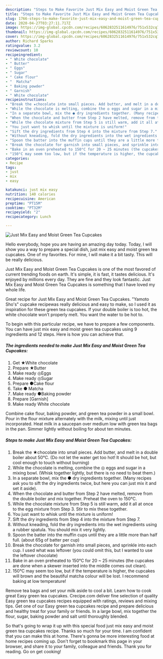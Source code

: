 ```yaml
---
description: "Steps to Make Favorite Just Mix Easy and Moist Green Tea Cupcakes"
title: "Steps to Make Favorite Just Mix Easy and Moist Green Tea Cupcakes"
slug: 1766-steps-to-make-favorite-just-mix-easy-and-moist-green-tea-cupcakes
date: 2020-04-27T03:27:11.717Z
image: https://img-global.cpcdn.com/recipes/6062832511614976/751x532cq70/just-mix-easy-and-moist-green-tea-cupcakes-recipe-main-photo.jpg
thumbnail: https://img-global.cpcdn.com/recipes/6062832511614976/751x532cq70/just-mix-easy-and-moist-green-tea-cupcakes-recipe-main-photo.jpg
cover: https://img-global.cpcdn.com/recipes/6062832511614976/751x532cq70/just-mix-easy-and-moist-green-tea-cupcakes-recipe-main-photo.jpg
author: Richard Sparks
ratingvalue: 3.2
reviewcount: 10
recipeingredient:
- " White chocolate"
- " Butter"
- " Eggs"
- " Sugar"
- " Cake flour"
- "  Matcha"
- " Baking powder"
- " Garnish"
- " White chocolate"
recipeinstructions:
- "Break the ★chocolate into small pieces. Add butter, and melt in a double boiler about 50°C. (Do not let the water get too hot! It should be hot, but cool enough to touch without burning)"
- "While the chocolate is melting, combine the ◎ eggs and sugar in a mixing bowl. (Whisk together lightly, but there is no need to beat them.)"
- "In a separate bowl, mix the ● dry ingredients together. (Many recipes ask you to sift the dry ingredients twice, but here you can just mix it and set it aside)."
- "When the chocolate and butter from Step 2 have melted, remove from the double boiler and mix together. Preheat the oven to 150°C."
- "While the chocolate mixture from Step 5 is still warm, add it all at once to the egg mixture from Step 3. Stir to mix these together."
- "You just want to whisk until the mixture is uniform!"
- "Sift the dry ingredients from Step 4 into the mixture from Step 7."
- "Without kneading, fold the dry ingredients into the wet ingredients using a rubber spatula. You should mix it very lightly."
- "Spoon the batter into the muffin cups until they are a little more than half full. (about 65g of batter per cup)"
- "Break the chocolate for garnish into small pieces, and sprinkle into each cup. I used what was leftover (you could omit this, but I wanted to use the leftover chocolate)"
- "Bake in an oven preheated to 150°C for 20 ~ 25 minutes (the cupcakes are done when a skewer inserted into the middle comes out clean)."
- "150°C may seem too low, but if the temperature is higher, the cupcakes will brown and the beautiful matcha colour will be lost. I recommend baking at low temperature!"
categories:
- Recipe
tags:
- just
- mix
- easy

katakunci: just mix easy 
nutrition: 140 calories
recipecuisine: American
preptime: "PT15M"
cooktime: "PT32M"
recipeyield: "2"
recipecategory: Lunch

---
```



![Just Mix Easy and Moist Green Tea Cupcakes](https://img-global.cpcdn.com/recipes/6062832511614976/751x532cq70/just-mix-easy-and-moist-green-tea-cupcakes-recipe-main-photo.jpg)

Hello everybody, hope you are having an amazing day today. Today, I will show you a way to prepare a special dish, just mix easy and moist green tea cupcakes. One of my favorites. For mine, I will make it a bit tasty. This will be really delicious.

Just Mix Easy and Moist Green Tea Cupcakes is one of the most favored of current trending foods on earth. It's simple, it is fast, it tastes delicious. It's enjoyed by millions every day. They are fine and they look fantastic. Just Mix Easy and Moist Green Tea Cupcakes is something that I have loved my whole life.

Great recipe for Just Mix Easy and Moist Green Tea Cupcakes. &#34;Yamoto Sho&#39;s&#34; cupcake recipewas really delicious and easy to make, so I used it as inspiration for these green tea cupcakes. If your double boiler is too hot, the white chocolate won&#39;t properly melt. You want the water to be hot to.


To begin with this particular recipe, we have to prepare a few components. You can have just mix easy and moist green tea cupcakes using 9 ingredients and 12 steps. Here is how you can achieve that.

<!--inarticleads1-->

##### The ingredients needed to make Just Mix Easy and Moist Green Tea Cupcakes:

1. Get  ★White chocolate
1. Prepare  ★Butter
1. Make ready  ◎Eggs
1. Make ready  ◎Sugar
1. Prepare  ●Cake flour
1. Take  ● Matcha
1. Make ready  ●Baking powder
1. Prepare  [Garnish]
1. Make ready  White chocolate


Combine cake flour, baking powder, and green tea powder in a small bowl. Pour in the flour mixture alternately with the milk, mixing until just incorporated. Heat milk in a saucepan over medium low with green tea bags in the pan. Simmer lightly without boiling for about ten minutes. 

<!--inarticleads2-->

##### Steps to make Just Mix Easy and Moist Green Tea Cupcakes:

1. Break the ★chocolate into small pieces. Add butter, and melt in a double boiler about 50°C. (Do not let the water get too hot! It should be hot, but cool enough to touch without burning)
1. While the chocolate is melting, combine the ◎ eggs and sugar in a mixing bowl. (Whisk together lightly, but there is no need to beat them.)
1. In a separate bowl, mix the ● dry ingredients together. (Many recipes ask you to sift the dry ingredients twice, but here you can just mix it and set it aside).
1. When the chocolate and butter from Step 2 have melted, remove from the double boiler and mix together. Preheat the oven to 150°C.
1. While the chocolate mixture from Step 5 is still warm, add it all at once to the egg mixture from Step 3. Stir to mix these together.
1. You just want to whisk until the mixture is uniform!
1. Sift the dry ingredients from Step 4 into the mixture from Step 7.
1. Without kneading, fold the dry ingredients into the wet ingredients using a rubber spatula. You should mix it very lightly.
1. Spoon the batter into the muffin cups until they are a little more than half full. (about 65g of batter per cup)
1. Break the chocolate for garnish into small pieces, and sprinkle into each cup. I used what was leftover (you could omit this, but I wanted to use the leftover chocolate)
1. Bake in an oven preheated to 150°C for 20 ~ 25 minutes (the cupcakes are done when a skewer inserted into the middle comes out clean).
1. 150°C may seem too low, but if the temperature is higher, the cupcakes will brown and the beautiful matcha colour will be lost. I recommend baking at low temperature!


Remove tea bags and set your milk aside to cool a bit. Learn how to cook great Easy green tea cupcakes. Crecipe.com deliver fine selection of quality Easy green tea cupcakes recipes equipped with ratings, reviews and mixing tips. Get one of our Easy green tea cupcakes recipe and prepare delicious and healthy treat for your family or friends. In a large bowl, mix together the flour, sugar, baking powder and salt until thoroughly blended. 

So that's going to wrap it up with this special food just mix easy and moist green tea cupcakes recipe. Thanks so much for your time. I am confident that you can make this at home. There's gonna be more interesting food at home recipes coming up. Don't forget to bookmark this page in your browser, and share it to your family, colleague and friends. Thank you for reading. Go on get cooking!
